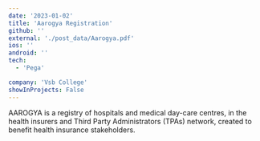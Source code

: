 ```yaml
---
date: '2023-01-02'
title: 'Aarogya Registration'
github: ''
external: './post_data/Aarogya.pdf'
ios: ''
android: ''
tech:
  - 'Pega'

company: 'Vsb College'
showInProjects: False
---
```


AAROGYA is a registry of hospitals and medical day-care centres, in the health insurers and Third Party Administrators (TPAs) network, created to benefit health insurance stakeholders.
